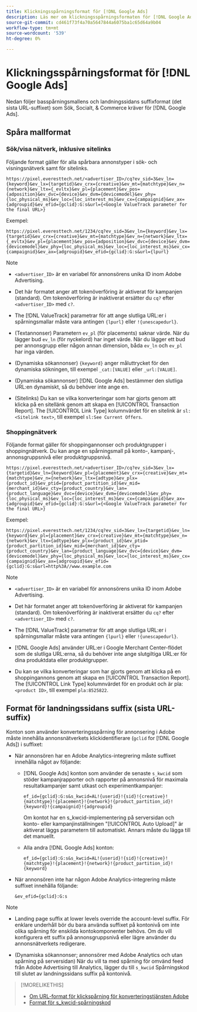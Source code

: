 ```yaml
---
title: Klickningsspårningsformat för [!DNL Google Ads]
description: Läs mer om klickningsspårningsformaten för [!DNL Google Ads] konton.
source-git-commit: cd461f73f4a70a5647844a6075ba1c65d64a9b04
workflow-type: tm+mt
source-wordcount: '539'
ht-degree: 0%

---
```


# Klickningsspårningsformat för [!DNL Google Ads]

Nedan följer basspårningsmallens och landningssidans suffixformat (det sista URL-suffixet) som Sök, Socialt, &amp; Commerce kräver för [!DNL Google Ads].

## Spåra mallformat

### Sök/visa nätverk, inklusive sitelinks

Följande format gäller för alla spårbara annonstyper i sök- och visningsnätverk samt för sitelinks.

`https://pixel.everesttech.net/<advertiser_ID>/cq?ev_sid=3&ev_ln={keyword}&ev_lx={targetid}&ev_crx={creative}&ev_mt={matchtype}&ev_n={network}&ev_ltx={_evltx}&ev_pl={placement}&ev_pos={adposition}&ev_dvc={device}&ev_dvm={devicemodel}&ev_phy={loc_physical_ms}&ev_loc={loc_interest_ms}&ev_cx={campaignid}&ev_ax={adgroupid}&ev_efid={gclid}:G:s&url={<Google ValueTrack parameter for the final URL>}`

Exempel:

`https://pixel.everesttech.net/1234/cq?ev_sid=3&ev_ln={keyword}&ev_lx={targetid}&ev_crx={creative}&ev_mt={matchtype}&ev_n={network}&ev_ltx={_evltx}&ev_pl={placement}&ev_pos={adposition}&ev_dvc={device}&ev_dvm={devicemodel}&ev_phy={loc_physical_ms}&ev_loc={loc_interest_ms}&ev_cx={campaignid}&ev_ax={adgroupid}&ev_efid={gclid}:G:s&url={lpurl}`

>[!NOTE]
>
>* `<advertiser_ID>` är en variabel för annonsörens unika ID inom Adobe Advertising.
>
>* Det här formatet anger att tokenöverföring är aktiverat för kampanjen (standard). Om tokenöverföring är inaktiverat ersätter du `cq?` efter `<advertiser_ID>` med `c?`.
>
>* The [!DNL ValueTrack] parametrar för att ange slutliga URL:er i spårningsmallar måste vara antingen `{lpurl}` eller `!{unescapedurl}`.
>
>* (Textannonser) Parametern `ev_pl` (för placements) saknar värde. När du lägger bud `ev_ln` (för nyckelord) har inget värde. När du lägger ett bud per annonsgrupp eller någon annan dimension, båda `ev_ln` och `ev_pl` har inga värden.
>
>* (Dynamiska sökannonser) `{keyword}` anger måluttrycket för den dynamiska sökningen, till exempel `_cat:[VALUE]` eller `_url:[VALUE]`.
>
>* (Dynamiska sökannonser) [!DNL Google Ads] bestämmer den slutliga URL:en dynamiskt, så du behöver inte ange en.
>
>* (Sitelinks) Du kan se vilka konverteringar som har gjorts genom att klicka på en sitellänk genom att skapa en [!UICONTROL Transaction Report]. The [!UICONTROL Link Type] kolumnvärdet för en sitelink är `sl:<Sitelink text>`, till exempel `sl:See Current Offers`.


### Shoppingnätverk

Följande format gäller för shoppingannonser och produktgrupper i shoppingnätverk. Du kan ange en spårningsmall på konto-, kampanj-, annonsgruppsnivå eller produktgruppsnivå.

`https://pixel.everesttech.net/<advertiser_ID>/cq?ev_sid=3&ev_lx={targetid}&ev_ln={keyword}&ev_pl={placement}&ev_crx={creative}&ev_mt={matchtype}&ev_n={network}&ev_ltx={adtype}&ev_plx={product_id}&ev_ptid={product_partition_id}&ev_mid={merchant_id}&ev_cty={product_country}&ev_lan={product_language}&ev_dvc={device}&ev_dvm={devicemodel}&ev_phy={loc_physical_ms}&ev_loc={loc_interest_ms}&ev_cx={campaignid}&ev_ax={adgroupid}&ev_efid={gclid}:G:s&url={<Google ValueTrack parameter for the final URL>}`

Exempel:

`https://pixel.everesttech.net/1234/cq?ev_sid=3&ev_lx={targetid}&ev_ln={keyword}&ev_pl={placement}&ev_crx={creative}&ev_mt={matchtype}&ev_n={network}&ev_ltx={adtype}&ev_plx={product_id}&ev_ptid={product_partition_id}&ev_mid={merchant_id}&ev_cty={product_country}&ev_lan={product_language}&ev_dvc={device}&ev_dvm={devicemodel}&ev_phy={loc_physical_ms}&ev_loc={loc_interest_ms}&ev_cx={campaignid}&ev_ax={adgroupid}&ev_efid={gclid}:G:s&url=http%3A//www.example.com`

>[!NOTE]
>
>* `<advertiser_ID>` är en variabel för annonsörens unika ID inom Adobe Advertising.
>
>* Det här formatet anger att tokenöverföring är aktiverat för kampanjen (standard). Om tokenöverföring är inaktiverat ersätter du `cq?` efter `<advertiser_ID>` med `c?`.
>
>* The [!DNL ValueTrack] parametrar för att ange slutliga URL:er i spårningsmallar måste vara antingen `{lpurl}` eller `!{unescapedurl}`.
>
>* [!DNL Google Ads] använder URL:er i Google Merchant Center-flödet som de slutliga URL:erna, så du behöver inte ange slutgiltiga URL:er för dina produktdata eller produktgrupper.
>
>* Du kan se vilka konverteringar som har gjorts genom att klicka på en shoppingannons genom att skapa en [!UICONTROL Transaction Report]. The [!UICONTROL Link Type] kolumnvärdet för en produkt och är pla:`<product ID>`, till exempel `pla:8525822`.


## Format för landningssidans suffix (sista URL-suffix)

Konton som använder konverteringsspårning för annonsering i Adobe måste innehålla annonsnätverkets klickidentifierare (`gclid` for [!DNL Google Ads]) i suffixet:

* När annonsören har en Adobe Analytics-integrering måste suffixet innehålla något av följande:

   * [!DNL Google Ads] konton som använder de senaste `s_kwcid` som stöder kampanjrapporter och rapporter på annonsnivå för maximala resultatkampanjer samt utkast och experimentkampanjer:

      `ef_id={gclid}:G:s&s_kwcid=AL!{userid}!{sid}!{creative}!{matchtype}!{placement}!{network}!{product_partition_id}!{keyword}!{campaignid}!{adgroupid}`

      Om kontot har en s_kwcid-implementering på serversidan och konto- eller kampanjinställningen &quot;[!UICONTROL Auto Upload]&quot; är aktiverat läggs parametern till automatiskt. Annars måste du lägga till det manuellt.

   * Alla andra [!DNL Google Ads] konton:

      `ef_id={gclid}:G:s&s_kwcid=AL!{userid}!{sid}!{creative}!{matchtype}!{placement}!{network}!{product_partition_id}!{keyword}`

* När annonsören inte har någon Adobe Analytics-integrering måste suffixet innehålla följande:

   `&ev_efid={gclid}:G:s`

>[!NOTE]
>
>* Landing page suffix at lower levels override the account-level suffix. För enklare underhåll bör du bara använda suffixet på kontonivå om inte olika spårning för enskilda kontokomponenter behövs. Om du vill konfigurera ett suffix på annonsgruppsnivå eller lägre använder du annonsnätverkets redigerare.
>
>* (Dynamiska sökannonser; annonsörer med Adobe Analytics och utan spårning på serversidan) När du vill ta med spårning för omvänd feed från Adobe Advertising till Analytics, lägger du till `s_kwcid` Spårningskod till slutet av landningssidans suffix på kontonivå.


>[!MORELIKETHIS]
>
>* [Om URL-format för klickspårning för konverteringstjänsten Adobe](formats-click-tracking-about.md)
>* [Format för s\_kwcid-spårningskod](skwcid-tracking-parameter.md)

